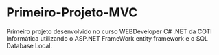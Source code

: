 # Primeiro-Projeto-MVC
Primeiro projeto desenvolvido no curso WEBDeveloper C# .NET da COTI Informática utilizando o ASP.NET FrameWork entity framework e o SQL Database Local.

